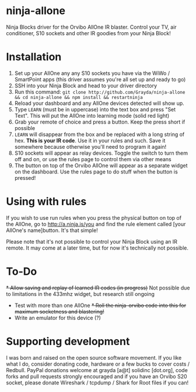 ninja-allone
============

Ninja Blocks driver for the Orvibo AllOne IR blaster. Control your TV, air conditioner, S10 sockets and other IR goodies from your Ninja Block!

Installation
============

 1. Set up your AllOne any any S10 sockets you have via the WiWo / SmartPoint apps (this driver assumes you're all set up and ready to go)
 2. SSH into your Ninja Block and head to your driver directory
 3. Run this command: `git clone http://github.com/Grayda/ninja-allone && cd ninja-allone && npm install && restartninja`
 4. Reload your dashboard and any AllOne devices detected will show up.
 5. Type `LEARN` (must be in uppercase) into the text box and press "Set Text". This will put the AllOne into learning mode (solid red light)
 6. Grab your remote of choice and press a button. Keep the press short if possible
 7. `LEARN` will disappear from the box and be replaced with a long string of hex. **This is your IR code**. Use it in your rules and such. Save it somewhere because otherwise you'll need to program it again!
 8. S10 sockets will appear as relay devices. Toggle the switch to turn them off and on, or use the rules page to control them via other means
 9. The button on top of the Orvibo AllOne will appear as a separate widget on the dashboard. Use the rules page to do stuff when the button is pressed!
 
Using with rules
================

If you wish to use run rules when you press the physical button on top of the AllOne, go to http://a.ninja.is/you and find the rule element called [your AllOne's name]button. It's that simple!

Please note that it's not possible to control your Ninja Block using an IR remote. It may come at a later time, but for now it's technically not possible.

To-Do
=====

~~* Allow saving and replay of learned IR codes (in progress)~~ Not possible due to limitations in the 433mhz widget, but research still ongoing
* Test with more than one AllOne
~~* Roll the ninja-orvibo code into this for maximum socketness and blastering!~~
* Write an emulator for this device (?)

Supporting development
======================

I was born and raised on the open source software movement. If you like what I do, consider donating code, hardware or a few bucks to cover costs / Redbull. PayPal donations welcome at grayda [a@t] solidinc [dot.org], code forks and pull requests strongly encouraged and if you have an Orvibo S20 socket, please donate Wireshark / tcpdump / Shark for Root files if you can!
